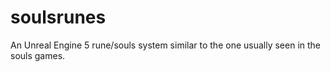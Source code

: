 # soulsrunes
An Unreal Engine 5 rune/souls system similar to the one usually seen in the souls games.
